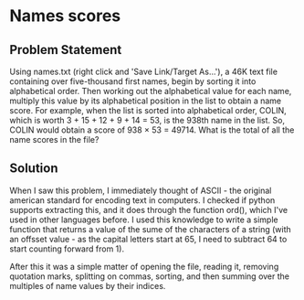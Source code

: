 # Names scores

## Problem Statement

Using names.txt (right click and 'Save Link/Target As...'), a 46K text file containing over five-thousand first names, begin by sorting it into alphabetical order. Then working out the alphabetical value for each name, multiply this value by its alphabetical position in the list to obtain a name score. For example, when the list is sorted into alphabetical order, COLIN, which is worth 3 + 15 + 12 + 9 + 14 = 53, is the 938th name in the list. So, COLIN would obtain a score of 938 × 53 = 49714. What is the total of all the name scores in the file?

## Solution
When I saw this problem, I immediately thought of ASCII - the original american standard for encoding text in computers. I checked if python supports extracting this, and it does through the function ord(), which I've used in other languages before. I used this knowledge to write a simple function that returns a value of the sume of the characters of a string (with an offsset value - as the capital letters start at 65, I need to subtract 64 to start counting forward from 1).

After this it was a simple matter of opening the file, reading it, removing quotation marks, splitting on commas, sorting, and then summing over the multiples of name values by their indices.